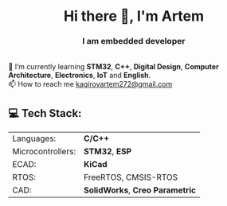 <h1 align="center">Hi there 👋, I'm Artem</h1>
<h3 align="center">I am embedded developer</h3>

<br>🌱 I’m currently learning **STM32**, **C++**, **Digital Design**, **Computer Architecture**, **Electronics**, **IoT** and **English**.<br>📫 How to reach me kagirovartem272@gmail.com<br>

## 💻 Tech Stack:
|                     |                   |
|---------------------|-------------------|
| Languages:       |   **C/C++**       |
| Microcontrollers:   |**STM32**, **ESP**|
| ECAD:            |   **KiCad**      |
| RTOS:              | FreeRTOS, CMSIS-RTOS |
| CAD:              |  **SolidWorks**, **Creo Parametric**|



<!--
**ArtemHW/ArtemHW** is a ✨ _special_ ✨ repository because its `README.md` (this file) appears  on your GitHub profile.

Here are some ideas to get you started:

- 🔭 I’m currently working on ...
- 🌱 I’m currently learning ...
- 👯 I’m looking to collaborate on ...
- 🤔 I’m looking for help with ...
- 💬 Ask me about ...
- 📫 How to reach me: ...
- 😄 Pronouns: ...
- ⚡ Fun fact: ...
-->

